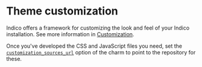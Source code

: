 # Theme customization

Indico offers a framework for customizing the look and feel of your Indico installation. See more information in [Customization](https://docs.getindico.io/en/latest/config/settings/#customization).

Once you've developed the CSS and JavaScript files you need, set the [`customization_sources_url`](https://charmhub.io/indico/configure#customization_sources_url) option of the charm to point to the repository for these.